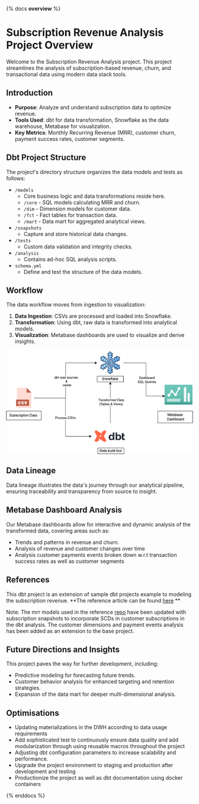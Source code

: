 {% docs __overview__ %}

# Subscription Revenue Analysis Project Overview

Welcome to the Subscription Revenue Analysis project. This project streamlines the analysis of subscription-based revenue, churn, and transactional data using modern data stack tools.

## Introduction

- **Purpose**: Analyze and understand subscription data to optimize revenue.
- **Tools Used**: dbt for data transformation, Snowflake as the data warehouse, Metabase for visualization.
- **Key Metrics**: Monthly Recurring Revenue (MRR), customer churn, payment success rates, customer segments.

## Dbt Project Structure

The project's directory structure organizes the data models and tests as follows:

- `/models`
  - Core business logic and data transformations reside here.
  - `/core` - SQL models calculating MRR and churn.
  - `/dim` - Dimension models for customer data.
  - `/fct` - Fact tables for transaction data.
  - `/mart` - Data mart for aggregated analytical views.
- `/snapshots`
  - Capture and store historical data changes.
- `/tests`
  - Custom data validation and integrity checks.
- `/analysis`
  - Contains ad-hoc SQL analysis scripts.
- `schema.yml`
  - Define and test the structure of the data models.

## Workflow

The data workflow moves from ingestion to visualization:

1. **Data Ingestion**: CSVs are processed and loaded into Snowflake.
2. **Transformation**: Using dbt, raw data is transformed into analytical models.
3. **Visualization**: Metabase dashboards are used to visualize and derive insights.

![workflow](assets/workflow.png)

## Data Lineage

Data lineage illustrates the data's journey through our analytical pipeline, ensuring traceability and transparency from source to insight.

## Metabase Dashboard Analysis

Our Metabase dashboards allow for interactive and dynamic analysis of the transformed data, covering areas such as:

- Trends and patterns in revenue and churn.
- Analysis of revenue and customer changes over time
- Analysis customer payments events broken down w.r.t transaction success rates as well as customer segments

## References

This dbt project is an extension of sample dbt projects example to
modeling the subscription revenue. **The reference article can be found [here](https://blog.getdbt.com/modeling-subscription-revenue/)
**

Note: The mrr models used in the reference [repo](https://github.com/dbt-labs/mrr-playbook)
have been updated with subscription snapshots to incorporate SCDs in customer
subscriptions in the dbt analysis. The customer dimensions and payment events analysis
has been added as an extension to the base project.

## Future Directions and Insights

This project paves the way for further development, including:

- Predictive modeling for forecasting future trends.
- Customer behavior analysis for enhanced targeting and retention strategies.
- Expansion of the data mart for deeper multi-dimensional analysis.

## Optimisations

- Updating materializations in the DWH according to data usage requirements
- Add sophisticated test to continuously ensure data quality and add modularization through using reusable macros throughout the project
- Adjusting dbt configuration parameters to increase scalability and performance.
- Upgrade the project environment to staging and production after development and testing
- Productionize the project as well as dbt documentation using docker containers

{% enddocs %}

